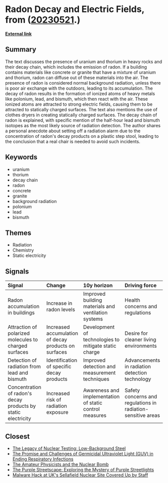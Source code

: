 # __Radon Decay and Electric Fields__, from ([20230521](https://kghosh.substack.com/p/20230521).)

__[External link](https://physics.stackexchange.com/questions/764460/why-is-my-dryer-radioactive)__



## Summary

The text discusses the presence of uranium and thorium in heavy rocks and their decay chain, which includes the emission of radon. If a building contains materials like concrete or granite that have a mixture of uranium and thorium, radon can diffuse out of these materials into the air. The presence of radon is considered normal background radiation, unless there is poor air exchange with the outdoors, leading to its accumulation. The decay of radon results in the formation of ionized atoms of heavy metals like polonium, lead, and bismuth, which then react with the air. These ionized atoms are attracted to strong electric fields, causing them to be attracted to statically charged surfaces. The text also mentions the use of clothes dryers in creating statically charged surfaces. The decay chain of radon is explained, with specific mention of the half-hour lead and bismuth isotopes as the most likely source of radiation detection. The author shares a personal anecdote about setting off a radiation alarm due to the concentration of radon's decay products on a plastic step stool, leading to the conclusion that a real chair is needed to avoid such incidents.

## Keywords

* uranium
* thorium
* decay chain
* radon
* concrete
* granite
* background radiation
* polonium
* lead
* bismuth

## Themes

* Radiation
* Chemistry
* Static electricity

## Signals

| Signal                                                        | Change                                               | 10y horizon                                             | Driving force                                                |
|:--------------------------------------------------------------|:-----------------------------------------------------|:--------------------------------------------------------|:-------------------------------------------------------------|
| Radon accumulation in buildings                               | Increase in radon levels                             | Improved building materials and ventilation systems     | Health concerns and regulations                              |
| Attraction of polarized molecules to charged surfaces         | Increased accumulation of decay products on surfaces | Development of technologies to mitigate static charge   | Desire for cleaner living environments                       |
| Detection of radiation from lead and bismuth                  | Identification of specific decay products            | Improved detection and measurement techniques           | Advancements in radiation detection technology               |
| Concentration of radon's decay products by static electricity | Increased risk of radiation exposure                 | Awareness and implementation of static control measures | Safety concerns and regulations in radiation-sensitive areas |

## Closest

* [The Legacy of Nuclear Testing: Low-Background Steel](fd957af83036959652ceb25c652a97c9)
* [The Promise and Challenges of Germicidal Ultraviolet Light (GUV) in Ending Respiratory Infections](7e6f3aff1ccea715018fbc8a10853535)
* [The Amateur Physicists and the Nuclear Bomb](476cd15d5df0f8056877402023e4b67c)
* [The Purple Streetscape: Exploring the Mystery of Purple Streetlights](873367cc7fa867fa41bd53452f576986)
* [Malware Hack at UK's Sellafield Nuclear Site Covered Up by Staff](052e0aef0ae4e13f4e2cd7de90495330)